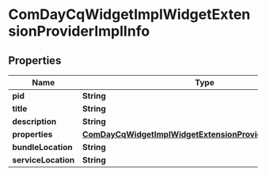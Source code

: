 

# ComDayCqWidgetImplWidgetExtensionProviderImplInfo

## Properties

Name | Type | Description | Notes
------------ | ------------- | ------------- | -------------
**pid** | **String** |  |  [optional]
**title** | **String** |  |  [optional]
**description** | **String** |  |  [optional]
**properties** | [**ComDayCqWidgetImplWidgetExtensionProviderImplProperties**](ComDayCqWidgetImplWidgetExtensionProviderImplProperties.md) |  |  [optional]
**bundleLocation** | **String** |  |  [optional]
**serviceLocation** | **String** |  |  [optional]



